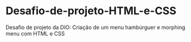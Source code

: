 # Desafio-de-projeto-HTML-e-CSS
Desafio de projeto da DIO: Criação de um menu hambúrguer e morphing menu com HTML e CSS
